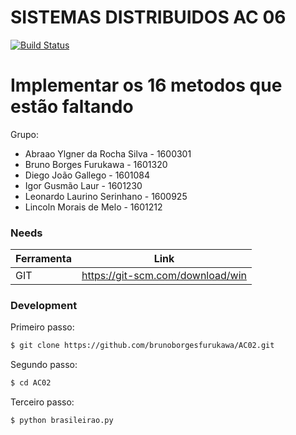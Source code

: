 # SISTEMAS DISTRIBUIDOS AC 06
[![Build Status](https://travis-ci.org/joemccann/dillinger.svg?branch=master)](https://travis-ci.org/joemccann/dillinger)

# Implementar os 16 metodos que estão faltando


Grupo:
- Abraao Ylgner da Rocha Silva - 1600301
- Bruno Borges Furukawa - 1601320
- Diego João Gallego - 1601084
- Igor Gusmão Laur - 1601230
- Leonardo Laurino Serinhano - 1600925
- Lincoln Morais de Melo - 1601212

### Needs

| Ferramenta | Link |
| ------ | ------ |
| GIT | https://git-scm.com/download/win |


### Development

Primeiro passo:
```sh
$ git clone https://github.com/brunoborgesfurukawa/AC02.git
```

Segundo passo:
```sh
$ cd AC02
```

Terceiro passo:
```sh
$ python brasileirao.py
```
